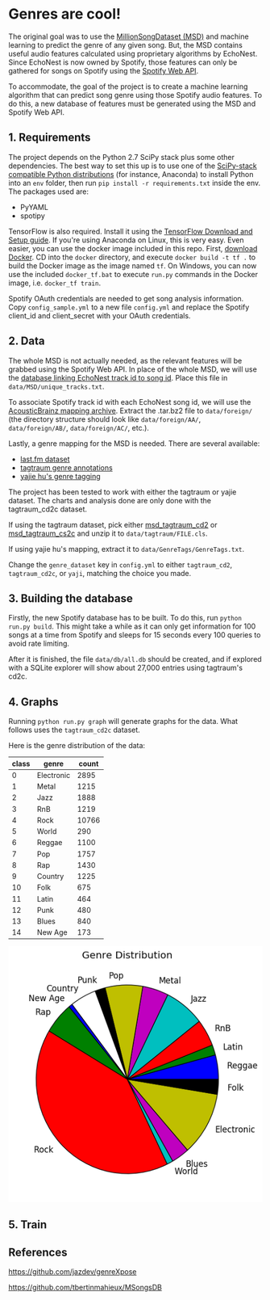 # Genres are cool!

The original goal was to use the [MillionSongDataset (MSD)](http://labrosa.ee.columbia.edu/millionsong/)
and machine learning to predict the genre of any given song. But, the MSD contains useful audio features
calculated using proprietary algorithms by EchoNest. Since EchoNest is now owned by Spotify,
those features can only be gathered for songs on Spotify using the [Spotify Web API](https://developer.spotify.com/web-api/get-audio-features/).

To accommodate, the goal of the project is to create a machine learning algorithm that can predict song
genre using those Spotify audio features. To do this, a new database of features must be generated using
the MSD and Spotify Web API.


## 1. Requirements

The project depends on the Python 2.7 SciPy stack plus some other dependencies. The best way to set this up is to use one of the
[SciPy-stack compatible Python distributions](http://www.scipy.org/install.html) (for instance, Anaconda) to install Python into an `env` folder,
then run `pip install -r requirements.txt` inside the env. The packages used are:

 - PyYAML
 - spotipy
 
TensorFlow is also required. Install it using the [TensorFlow Download and Setup guide](https://www.tensorflow.org/versions/r0.10/get_started/os_setup.html#download-and-setup).
If you're using Anaconda on Linux, this is very easy. Even easier, you can use the docker image included in this repo.
First, [download Docker](https://www.docker.com/products/overview). CD into the `docker` directory, and execute
`docker build -t tf .` to build the Docker image as the image named `tf`. On Windows, you can now use the included
`docker_tf.bat` to execute `run.py` commands in the Docker image, i.e. `docker_tf train`.
 
Spotify OAuth credentials are needed to get song analysis information. Copy `config_sample.yml` to a new file 
`config.yml` and replace the Spotify client_id and client_secret with your OAuth credentials.
 
 
## 2. Data

The whole MSD is not actually needed, as the relevant features will be grabbed using the Spotify Web API.
In place of the whole MSD, we will use the [database linking EchoNest track id to song id](http://labrosa.ee.columbia.edu/millionsong/sites/default/files/AdditionalFiles/unique_tracks.txt).
Place this file in `data/MSD/unique_tracks.txt`.

To associate Spotify track id with each EchoNest song id, we will use the [AcousticBrainz mapping archive](http://labs.acousticbrainz.org/million-song-dataset-echonest-archive).
Extract the .tar.bz2 file to `data/foreign/`
(the directory structure should look like `data/foreign/AA/`, `data/foreign/AB/`, `data/foreign/AC/`, etc.).

Lastly, a genre mapping for the MSD is needed. There are several available:
  
 - [last.fm dataset](http://labrosa.ee.columbia.edu/millionsong/lastfm)
 - [tagtraum genre annotations](http://www.tagtraum.com/msd_genre_datasets.html)
 - [yajie hu's genre tagging](http://web.cs.miami.edu/home/yajiehu/resource/genre/index.html)

The project has been tested to work with either the tagtraum or yajie dataset. The charts and analysis done
are only done with the tagtraum_cd2c dataset.

If using the tagtraum dataset, pick either [msd_tagtraum_cd2](http://www.tagtraum.com/genres/msd_tagtraum_cd2.cls.zip)
or [msd_tagtraum_cs2c](http://www.tagtraum.com/genres/msd_tagtraum_cd2c.cls.zip) and unzip it to 
`data/tagtraum/FILE.cls`. 

If using yajie hu's mapping, extract it to `data/GenreTags/GenreTags.txt`.

Change the `genre_dataset` key in `config.yml` to either `tagtraum_cd2`, `tagtraum_cd2c`, or `yaji`, matching
the choice you made.


## 3. Building the database

Firstly, the new Spotify database has to be built. To do this, run `python run.py build`. This might take a while as it can only
get information for 100 songs at a time from Spotify and sleeps for 15 seconds every 100 queries to avoid rate limiting.

After it is finished, the file `data/db/all.db` should be created, and if explored with a SQLite
explorer will show about 27,000 entries using tagtraum's cd2c.


## 4. Graphs

Running `python run.py graph` will generate graphs for the data. 
What follows uses the `tagtraum_cd2c` dataset.

Here is the genre distribution of the data:

| class 	| genre      	| count 	|
|-------	|------------	|-------	|
| 0     	| Electronic 	| 2895  	|
| 1     	| Metal      	| 1215  	|
| 2     	| Jazz       	| 1888  	|
| 3     	| RnB        	| 1219  	|
| 4     	| Rock       	| 10766 	|
| 5     	| World      	| 290   	|
| 6     	| Reggae     	| 1100  	|
| 7     	| Pop        	| 1757  	|
| 8     	| Rap        	| 1430  	|
| 9     	| Country    	| 1225  	|
| 10    	| Folk       	| 675   	|
| 11    	| Latin      	| 464   	|
| 12    	| Punk       	| 480   	|
| 13    	| Blues      	| 840   	|
| 14    	| New Age    	| 173   	|

![Pie Chart of Distribution](./graphs/tagtraum_cd2c/genres.png "Genre Distribution")


## 5. Train



## References

https://github.com/jazdev/genreXpose

https://github.com/tbertinmahieux/MSongsDB
